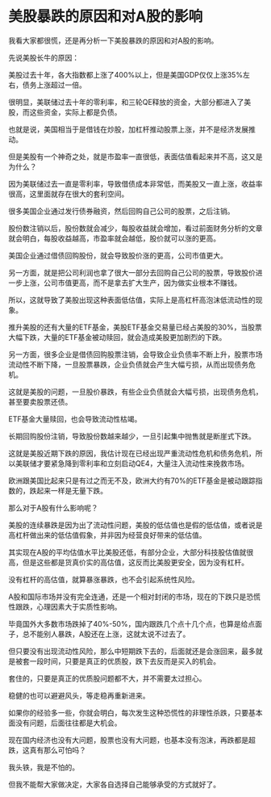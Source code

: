 # 美股暴跌的原因和对A股的影响

我看大家都很慌，还是再分析一下美股暴跌的原因和对A股的影响。

先说美股长牛的原因：

美股过去十年，各大指数都上涨了400%以上，但是美国GDP仅仅上涨35%左右，债务上涨超过一倍。

很明显，美联储过去十年的零利率，和三轮QE释放的资金，大部分都进入了美股，而这些资金，实际上都是负债。

也就是说，美国相当于是借钱在炒股，加杠杆推动股票上涨，并不是经济发展推动。

但是美股有一个神奇之处，就是市盈率一直很低，表面估值看起来并不高，这又是为什么？

因为美联储过去一直是零利率，导致借债成本非常低，而美股又一直上涨，收益率很高，这里面就存在很大的套利空间。

很多美国企业通过发行债券融资，然后回购自己公司的股票，之后注销。

股份数注销以后，股份数就会减少，每股收益就会增加，看过前面财务分析的文章就会明白，每股收益越高，市盈率就会越低，股价就可以涨的更高。

美国企业通过借债回购股份，就会导致股价涨的更高，公司市值更大。

另一方面，就是把公司利润也拿了很大一部分去回购自己公司的股票，导致股价进一步上涨，公司市值更高，而不是拿去扩大生产，因为做实业根本不赚钱。

所以，这就导致了美股出现这种表面低估值，实际上是高杠杆高泡沫低流动性的现象。

推升美股的还有大量的ETF基金，美股ETF基金交易量已经占美股的30%，当股票大幅下跌，大量的ETF基金被动赎回，就会造成美股更加剧烈的下跌。

另一方面，很多企业是借债回购股票注销，会导致企业负债率不断上升，股票市场流动性不断下降，一旦股票暴跌，企业负债就会产生大幅亏损，从而出现债务危机。

这就是美股的问题，一旦股价暴跌，有些企业负债就会大幅亏损，出现债务危机，甚至要卖股票还债。

ETF基金大量赎回，也会导致流动性枯竭。

长期回购股份注销，导致股份数越来越少，一旦引起集中抛售就是断崖式下跌。

这就是美股近期下跌的原因，我估计现在已经出现严重流动性危机和债务危机，所以美联储才要紧急降到零利率和立刻启动QE4，大量注入流动性来挽救市场。

欧洲跟美国比起来只是有过之而无不及，欧洲大约有70%的ETF基金是被动跟踪指数的，跌起来一样是无量下跌。

那么对于A股有什么影响呢？

美股的连续暴跌是因为出了流动性问题，美股的低估值也是假的低估值，或者说是高杠杆做出来的低估值假象，并非因为经营良好带来的低估值。

其实现在A股的平均估值水平比美股还低，有部分企业，大部分科技股估值就很高，但是这些都是货真价实的高估值，这反而比美股更安全，因为没有杠杆。

没有杠杆的高估值，就算暴涨暴跌，也不会引起系统性风险。

A股和国际市场并没有完全连通，还是一个相对封闭的市场，现在的下跌只是恐慌性跟跌，心理因素大于实质性影响。

毕竟国外大多数市场跌掉了40%-50%，国内跟跌几个点十几个点，也算是给点面子，总不能别人暴跌，A股还在上涨，这就太说不过去了。

但只要没有出现流动性风险，那么中短期跌下去的，后面就还是会涨回来，最多就是被套一段时间，只要是真正的优质股，跌下去反而是买入的机会。

套住的，只要是真正的优质股问题都不大，并不需要太过担心。

稳健的也可以避避风头，等走稳再重新进来。

如果你的经验多一些，你就会明白，每次发生这种恐慌性的非理性杀跌，只要基本面没有问题，后面往往都是大机会。

现在国内经济也没有大问题，股票也没有大问题，也基本没有泡沫，再跌都是超跌，这真有那么可怕吗？

我头铁，我是不怕的。

但我不能帮大家做决定，大家各自选择自己能够承受的方式就好了。